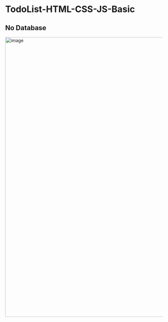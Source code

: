 # TodoList-HTML-CSS-JS-Basic
<h2> No Database </h2>
<img width="891" alt="image" src="https://user-images.githubusercontent.com/121858059/218270015-a55a80f4-4605-4329-a709-359298b0b47d.png">
